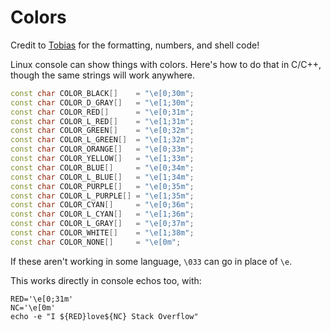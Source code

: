 # Colors

Credit to [Tobias](https://stackoverflow.com/questions/5947742/how-to-change-the-output-color-of-echo-in-linux) for the formatting, numbers, and shell code!

Linux console can show things with colors. Here's how to do that in C/C++, though the same strings will work anywhere.

```c++
const char COLOR_BLACK[]    = "\e[0;30m";
const char COLOR_D_GRAY[]   = "\e[1;30m";
const char COLOR_RED[]      = "\e[0;31m";
const char COLOR_L_RED[]    = "\e[1;31m";
const char COLOR_GREEN[]    = "\e[0;32m";
const char COLOR_L_GREEN[]  = "\e[1;32m";
const char COLOR_ORANGE[]   = "\e[0;33m";
const char COLOR_YELLOW[]   = "\e[1;33m";
const char COLOR_BLUE[]     = "\e[0;34m";
const char COLOR_L_BLUE[]   = "\e[1;34m";
const char COLOR_PURPLE[]   = "\e[0;35m";
const char COLOR_L_PURPLE[] = "\e[1;35m";
const char COLOR_CYAN[]     = "\e[0;36m";
const char COLOR_L_CYAN[]   = "\e[1;36m";
const char COLOR_L_GRAY[]   = "\e[0;37m";
const char COLOR_WHITE[]    = "\e[1;38m";
const char COLOR_NONE[]     = "\e[0m";
```

If these aren't working in some language, `\033` can go in place of `\e`.

This works directly in console echos too, with:

```shell
RED='\e[0;31m'
NC='\e[0m'
echo -e "I ${RED}love${NC} Stack Overflow"
```
